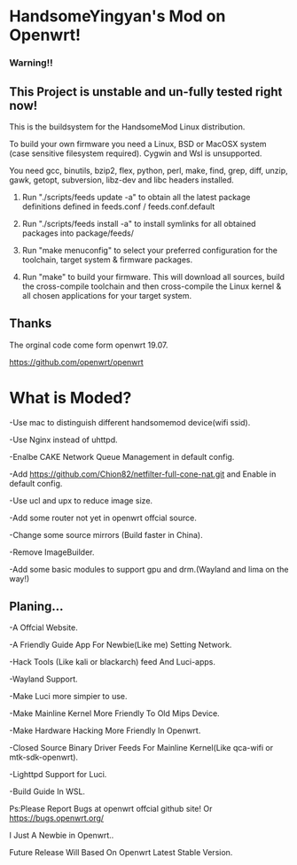 # HandsomeYingyan's Mod on Openwrt!

### Warning!!
## This Project is unstable and un-fully tested right now!

This is the buildsystem for the HandsomeMod Linux distribution.

To build your own firmware you need a Linux, BSD or MacOSX system (case
sensitive filesystem required). Cygwin and Wsl is unsupported.

You need gcc, binutils, bzip2, flex, python, perl, make, find, grep, diff,
unzip, gawk, getopt, subversion, libz-dev and libc headers installed.

1. Run "./scripts/feeds update -a" to obtain all the latest package definitions
defined in feeds.conf / feeds.conf.default

2. Run "./scripts/feeds install -a" to install symlinks for all obtained
packages into package/feeds/

3. Run "make menuconfig" to select your preferred configuration for the
toolchain, target system & firmware packages.

4. Run "make" to build your firmware. This will download all sources, build
the cross-compile toolchain and then cross-compile the Linux kernel & all
chosen applications for your target system.

## Thanks


The orginal code come form openwrt 19.07.

https://github.com/openwrt/openwrt


#  What is Moded?


-Use mac to distinguish different handsomemod device(wifi ssid).

-Use Nginx instead of uhttpd.

-Enalbe CAKE Network Queue Management in default config.

-Add https://github.com/Chion82/netfilter-full-cone-nat.git and Enable in default config.

-Use ucl and upx to reduce image size.

-Add some router not yet in openwrt offcial source.

-Change some source mirrors (Build faster in China).

-Remove ImageBuilder.

-Add some basic modules to support gpu and drm.(Wayland and lima on the way!)



## Planing... 


-A Offcial Website.

-A Friendly Guide App For Newbie(Like me) Setting Network.

-Hack Tools (Like kali or blackarch) feed And Luci-apps.

-Wayland Support.

-Make Luci more simpier to use.

-Make Mainline Kernel More Friendly To Old Mips Device.

-Make Hardware Hacking More Friendly In Openwrt.

-Closed Source Binary Driver Feeds For Mainline Kernel(Like qca-wifi or mtk-sdk-openwrt).

-Lighttpd Support for Luci.

-Build Guide In WSL.


Ps:Please Report Bugs at openwrt offcial github site! Or https://bugs.openwrt.org/

I Just A Newbie in Openwrt.. 

Future Release Will Based On Openwrt Latest Stable Version.

